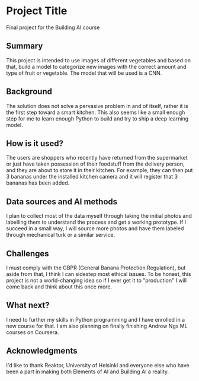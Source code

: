 
# Project Title

Final project for the Building AI course

## Summary

This project is intended to use images of different vegetables and based on that, build a model to categorize new images with the correct amount and type of fruit or vegetable. The model that will be used is a CNN. 


## Background

The solution does not solve a pervasive problem in and of itself, rather it is the first step toward a smart kitchen. This also seems like a small enough step for me to learn enough Python to build and try to ship a deep learning model.


## How is it used?

The users are shoppers who recently have returned from the supermarket or just have taken possession of their foodstuff from the delivery person, and they are about to store it in their kitchen. For example, they can then put 3 bananas under the installed kitchen camera and it will register that 3 bananas has been added.


## Data sources and AI methods
I plan to collect most of the data myself through taking the initial photos and labelling them to understand the process and get a working prototype. If I succeed in a small way, I will source more photos and have them labeled through mechanical turk or a similar service.


## Challenges

I must comply with the GBPR (General Banana Protection Regulation), but aside from that, I think I can sidestep most ethical issues. To be honest, this project is not a world-changing idea so if I ever get it to "production" I will come back and think about this once more.

## What next?

I need to further my skills in Python programming and I have enrolled in a new course for that. I am also planning on finally finishing Andrew Ngs ML courses on Coursera.


## Acknowledgments

I'd like to thank Reaktor, University of Helsinki and everyone else who have been a part in making both Elements of AI and Building AI a reality. 
